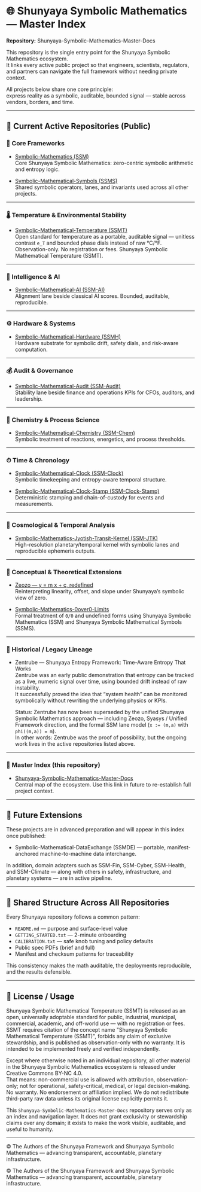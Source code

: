 # 🌐 Shunyaya Symbolic Mathematics — Master Index  
**Repository:** Shunyaya-Symbolic-Mathematics-Master-Docs

This repository is the single entry point for the Shunyaya Symbolic Mathematics ecosystem.  
It links every active public project so that engineers, scientists, regulators, and partners can navigate the full framework without needing private context.

All projects below share one core principle:  
express reality as a symbolic, auditable, bounded signal — stable across vendors, borders, and time.

---

## 🔹 Current Active Repositories (Public)

### 🧩 Core Frameworks
- [Symbolic-Mathematics (SSM)](https://github.com/OMPSHUNYAYA/Symbolic-Mathematics)  
  Core Shunyaya Symbolic Mathematics: zero-centric symbolic arithmetic and entropy logic.

- [Symbolic-Mathematical-Symbols (SSMS)](https://github.com/OMPSHUNYAYA/Symbolic-Mathematical-Symbols)  
  Shared symbolic operators, lanes, and invariants used across all other projects.

---

### 🌡 Temperature & Environmental Stability
- [Symbolic-Mathematical-Temperature (SSMT)](https://github.com/OMPSHUNYAYA/Symbolic-Mathematical-Temperature)  
  Open standard for temperature as a portable, auditable signal — unitless contrast `e_T` and bounded phase dials instead of raw °C/°F. Observation-only. No registration or fees. Shunyaya Symbolic Mathematical Temperature (SSMT).

---

### 🧠 Intelligence & AI
- [Symbolic-Mathematical-AI (SSM-AI)](https://github.com/OMPSHUNYAYA/Symbolic-Mathematical-AI)  
  Alignment lane beside classical AI scores. Bounded, auditable, reproducible.

---

### ⚙️ Hardware & Systems
- [Symbolic-Mathematical-Hardware (SSMH)](https://github.com/OMPSHUNYAYA/Symbolic-Mathematical-Hardware)  
  Hardware substrate for symbolic drift, safety dials, and risk-aware computation.

---

### 💰 Audit & Governance
- [Symbolic-Mathematical-Audit (SSM-Audit)](https://github.com/OMPSHUNYAYA/Symbolic-Mathematical-Audit)  
  Stability lane beside finance and operations KPIs for CFOs, auditors, and leadership.

---

### 🧪 Chemistry & Process Science
- [Symbolic-Mathematical-Chemistry (SSM-Chem)](https://github.com/OMPSHUNYAYA/Symbolic-Mathematical-Chemistry)  
  Symbolic treatment of reactions, energetics, and process thresholds.

---

### ⏱ Time & Chronology
- [Symbolic-Mathematical-Clock (SSM-Clock)](https://github.com/OMPSHUNYAYA/Symbolic-Mathematical-Clock)  
  Symbolic timekeeping and entropy-aware temporal structure.

- [Symbolic-Mathematical-Clock-Stamp (SSM-Clock-Stamp)](https://github.com/OMPSHUNYAYA/Symbolic-Mathematical-Clock-Stamp)  
  Deterministic stamping and chain-of-custody for events and measurements.

---

### 🌌 Cosmological & Temporal Analysis
- [Symbolic-Mathematics-Jyotish-Transit-Kernel (SSM-JTK)](https://github.com/OMPSHUNYAYA/Symbolic-Mathematics-Jyotish-Transit-Kernel)  
  High-resolution planetary/temporal kernel with symbolic lanes and reproducible ephemeris outputs.

---

### 📐 Conceptual & Theoretical Extensions
- [Zeozo — y = m x + c, redefined](https://github.com/OMPSHUNYAYA/Zeozo)  
  Reinterpreting linearity, offset, and slope under Shunyaya’s symbolic view of zero.

- [Symbolic-Mathematics-0over0-Limits](https://github.com/OMPSHUNYAYA/Symbolic-Mathematics-0over0-Limits)  
  Formal treatment of `0/0` and undefined forms using Shunyaya Symbolic Mathematics (SSM) and Shunyaya Symbolic Mathematical Symbols (SSMS).
  
---

### 🧾 Historical / Legacy Lineage
- Zentrube — Shunyaya Entropy Framework: Time-Aware Entropy That Works  
  Zentrube was an early public demonstration that entropy can be tracked as a live, numeric signal over time, using bounded drift instead of raw instability.  
  It successfully proved the idea that “system health” can be monitored symbolically without rewriting the underlying physics or KPIs.

  Status: Zentrube has now been superseded by the unified Shunyaya Symbolic Mathematics approach — including Zeozo, Syasys / Unified Framework direction, and the formal SSM lane model (`x := (m,a)` with `phi((m,a)) = m`).  
  In other words: Zentrube was the proof of possibility, but the ongoing work lives in the active repositories listed above.

---

### 🧭 Master Index (this repository)
- [Shunyaya-Symbolic-Mathematics-Master-Docs](https://github.com/OMPSHUNYAYA/Shunyaya-Symbolic-Mathematics-Master-Docs)  
  Central map of the ecosystem. Use this link in future to re-establish full project context.

---

## 🔹 Future Extensions
These projects are in advanced preparation and will appear in this index once published:
- Symbolic-Mathematical-DataExchange (SSMDE) — portable, manifest-anchored machine-to-machine data interchange.

In addition, domain adapters such as SSM-Fin, SSM-Cyber, SSM-Health, and SSM-Climate — along with others in safety, infrastructure, and planetary systems — are in active pipeline.

---

## 🔹 Shared Structure Across All Repositories
Every Shunyaya repository follows a common pattern:
- `README.md` — purpose and surface-level value
- `GETTING_STARTED.txt` — 2-minute onboarding
- `CALIBRATION.txt` — safe knob tuning and policy defaults
- Public spec PDFs (brief and full)
- Manifest and checksum patterns for traceability

This consistency makes the math auditable, the deployments reproducible, and the results defensible.

---

## 🔹 License / Usage

Shunyaya Symbolic Mathematical Temperature (SSMT) is released as an open, universally adoptable standard for public, industrial, municipal, commercial, academic, and off-world use — with no registration or fees.  
SSMT requires citation of the concept name "Shunyaya Symbolic Mathematical Temperature (SSMT)", forbids any claim of exclusive stewardship, and is published as observation-only with no warranty. It is intended to be implemented freely and verified independently.

Except where otherwise noted in an individual repository, all other material in the Shunyaya Symbolic Mathematics ecosystem is released under Creative Commons BY-NC 4.0.  
That means: non-commercial use is allowed with attribution, observation-only; not for operational, safety-critical, medical, or legal decision-making. No warranty. No endorsement or affiliation implied. We do not redistribute third-party raw data unless its original license explicitly permits it.

This `Shunyaya-Symbolic-Mathematics-Master-Docs` repository serves only as an index and navigation layer. It does not grant exclusivity or stewardship claims over any domain; it exists to make the work visible, auditable, and useful to humanity.

---

© The Authors of the Shunyaya Framework and Shunyaya Symbolic Mathematics — advancing transparent, accountable, planetary infrastructure.

© The Authors of the Shunyaya Framework and Shunyaya Symbolic Mathematics — advancing transparent, accountable, planetary infrastructure.
